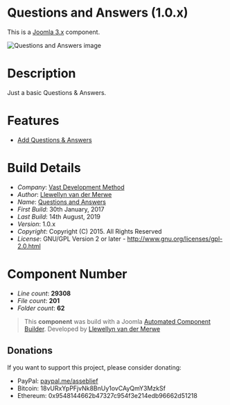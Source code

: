 # Questions and Answers (1.0.x)

This is a [Joomla 3.x](http://www.joomla.org/) component.

 ![Questions and Answers image](https://raw.githubusercontent.com/vdm-io/Joomla-Questions-and-Answers/master/admin/assets/images/vdm-component.jpg "The Questions and Answers")

# Description

Just a basic Questions & Answers.

# Features

+ [Add Questions & Answers](question-answer/addQaA.md "Add Q&A")

# Build Details

+ *Company*: [Vast Development Method](https://www.vdm.io/)
+ *Author*: [Llewellyn van der Merwe](mailto:joomla@vdm.io)
+ *Name*: [Questions and Answers](https://www.vdm.io/)
+ *First Build*: 30th January, 2017
+ *Last Build*: 14th August, 2019
+ *Version*: 1.0.x
+ *Copyright*: Copyright (C) 2015. All Rights Reserved
+ *License*: GNU/GPL Version 2 or later - http://www.gnu.org/licenses/gpl-2.0.html

# Component Number

+ *Line count*: **29308**
+ *File count*: **201**
+ *Folder count*: **62**

> This **component** was build with a Joomla [Automated Component Builder](http://vdm.bz/component-builder).
> Developed by [Llewellyn van der Merwe](mailto:joomla@vdm.io)

## Donations

If you want to support this project, please consider donating:
* PayPal: [paypal.me/asseblief](https://www.paypal.me/asseblief)
* Bitcoin: 18vURxYpPFjvNk8BnUy1ovCAyQmY3MzkSf
* Ethereum: 0x9548144662b47327c954f3e214edb96662d51218
